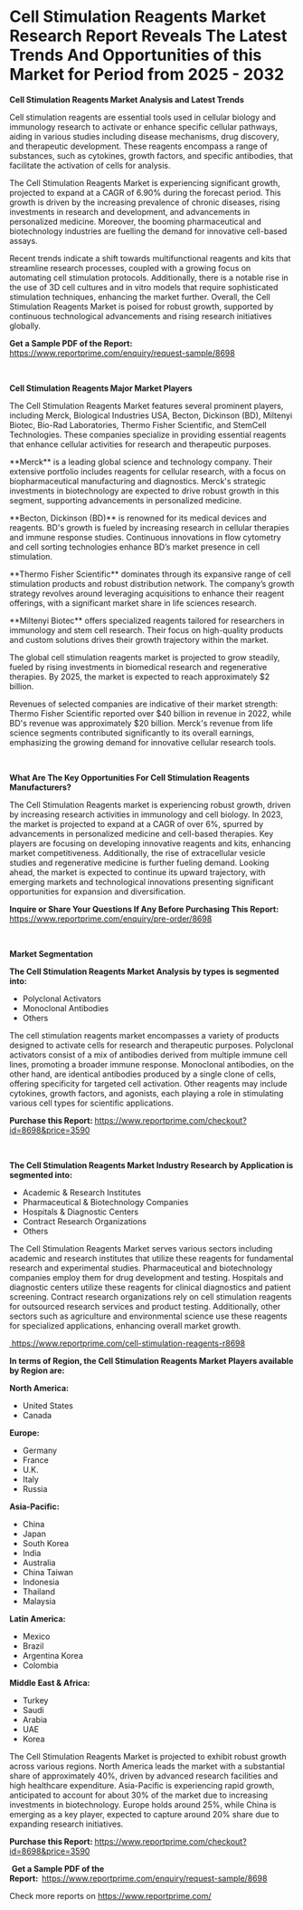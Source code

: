 <p><h1>Cell Stimulation Reagents Market Research Report Reveals The Latest Trends And Opportunities of this Market for Period from 2025 - 2032</h1></p><p><strong>Cell Stimulation Reagents Market Analysis and Latest Trends</strong></p>
<p><p>Cell stimulation reagents are essential tools used in cellular biology and immunology research to activate or enhance specific cellular pathways, aiding in various studies including disease mechanisms, drug discovery, and therapeutic development. These reagents encompass a range of substances, such as cytokines, growth factors, and specific antibodies, that facilitate the activation of cells for analysis.</p><p>The Cell Stimulation Reagents Market is experiencing significant growth, projected to expand at a CAGR of 6.90% during the forecast period. This growth is driven by the increasing prevalence of chronic diseases, rising investments in research and development, and advancements in personalized medicine. Moreover, the booming pharmaceutical and biotechnology industries are fuelling the demand for innovative cell-based assays.</p><p>Recent trends indicate a shift towards multifunctional reagents and kits that streamline research processes, coupled with a growing focus on automating cell stimulation protocols. Additionally, there is a notable rise in the use of 3D cell cultures and in vitro models that require sophisticated stimulation techniques, enhancing the market further. Overall, the Cell Stimulation Reagents Market is poised for robust growth, supported by continuous technological advancements and rising research initiatives globally.</p></p>
<p><strong>Get a Sample PDF of the Report:&nbsp;</strong> <a href="https://www.reportprime.com/enquiry/request-sample/8698?utm_campaign=2253&utm_medium=2&utm_source=Github&utm_content=ia&utm_term=20032025&utm_id=cell-stimulation-reagents">https://www.reportprime.com/enquiry/request-sample/8698</a></p>
<p>&nbsp;</p>
<p><strong>Cell Stimulation Reagents Major Market Players</strong></p>
<p><p>The Cell Stimulation Reagents Market features several prominent players, including Merck, Biological Industries USA, Becton, Dickinson (BD), Miltenyi Biotec, Bio-Rad Laboratories, Thermo Fisher Scientific, and StemCell Technologies. These companies specialize in providing essential reagents that enhance cellular activities for research and therapeutic purposes.</p><p>**Merck** is a leading global science and technology company. Their extensive portfolio includes reagents for cellular research, with a focus on biopharmaceutical manufacturing and diagnostics. Merck's strategic investments in biotechnology are expected to drive robust growth in this segment, supporting advancements in personalized medicine.</p><p>**Becton, Dickinson (BD)** is renowned for its medical devices and reagents. BD's growth is fueled by increasing research in cellular therapies and immune response studies. Continuous innovations in flow cytometry and cell sorting technologies enhance BD’s market presence in cell stimulation.</p><p>**Thermo Fisher Scientific** dominates through its expansive range of cell stimulation products and robust distribution network. The company’s growth strategy revolves around leveraging acquisitions to enhance their reagent offerings, with a significant market share in life sciences research.</p><p>**Miltenyi Biotec** offers specialized reagents tailored for researchers in immunology and stem cell research. Their focus on high-quality products and custom solutions drives their growth trajectory within the market.</p><p>The global cell stimulation reagents market is projected to grow steadily, fueled by rising investments in biomedical research and regenerative therapies. By 2025, the market is expected to reach approximately $2 billion. </p><p>Revenues of selected companies are indicative of their market strength: Thermo Fisher Scientific reported over $40 billion in revenue in 2022, while BD's revenue was approximately $20 billion. Merck's revenue from life science segments contributed significantly to its overall earnings, emphasizing the growing demand for innovative cellular research tools.</p></p>
<p>&nbsp;</p>
<p><strong>What Are The Key Opportunities For Cell Stimulation Reagents Manufacturers?</strong></p>
<p><p>The Cell Stimulation Reagents market is experiencing robust growth, driven by increasing research activities in immunology and cell biology. In 2023, the market is projected to expand at a CAGR of over 6%, spurred by advancements in personalized medicine and cell-based therapies. Key players are focusing on developing innovative reagents and kits, enhancing market competitiveness. Additionally, the rise of extracellular vesicle studies and regenerative medicine is further fueling demand. Looking ahead, the market is expected to continue its upward trajectory, with emerging markets and technological innovations presenting significant opportunities for expansion and diversification.</p></p>
<p><strong>Inquire or Share Your Questions If Any Before Purchasing This Report:</strong> <a href="https://www.reportprime.com/enquiry/pre-order/8698?utm_campaign=2253&utm_medium=2&utm_source=Github&utm_content=ia&utm_term=20032025&utm_id=cell-stimulation-reagents">https://www.reportprime.com/enquiry/pre-order/8698</a></p>
<p>&nbsp;</p>
<p><strong>Market Segmentation</strong></p>
<p><strong>The Cell Stimulation Reagents Market Analysis by types is segmented into:</strong></p>
<p><ul><li>Polyclonal Activators</li><li>Monoclonal Antibodies</li><li>Others</li></ul></p>
<p><p>The cell stimulation reagents market encompasses a variety of products designed to activate cells for research and therapeutic purposes. Polyclonal activators consist of a mix of antibodies derived from multiple immune cell lines, promoting a broader immune response. Monoclonal antibodies, on the other hand, are identical antibodies produced by a single clone of cells, offering specificity for targeted cell activation. Other reagents may include cytokines, growth factors, and agonists, each playing a role in stimulating various cell types for scientific applications.</p></p>
<p><strong>Purchase this Report:&nbsp;</strong><a href="https://www.reportprime.com/checkout?id=8698&price=3590&utm_campaign=2253&utm_medium=2&utm_source=Github&utm_content=ia&utm_term=20032025&utm_id=cell-stimulation-reagents">https://www.reportprime.com/checkout?id=8698&price=3590</a></p>
<p>&nbsp;</p>
<p><strong>The Cell Stimulation Reagents Market Industry Research by Application is segmented into:</strong></p>
<p><ul><li>Academic & Research Institutes</li><li>Pharmaceutical & Biotechnology Companies</li><li>Hospitals & Diagnostic Centers</li><li>Contract Research Organizations</li><li>Others</li></ul></p>
<p><p>The Cell Stimulation Reagents Market serves various sectors including academic and research institutes that utilize these reagents for fundamental research and experimental studies. Pharmaceutical and biotechnology companies employ them for drug development and testing. Hospitals and diagnostic centers utilize these reagents for clinical diagnostics and patient screening. Contract research organizations rely on cell stimulation reagents for outsourced research services and product testing. Additionally, other sectors such as agriculture and environmental science use these reagents for specialized applications, enhancing overall market growth.</p></p>
<p><a href="https://www.reportprime.com/cell-stimulation-reagents-r8698?utm_campaign=2253&utm_medium=2&utm_source=Github&utm_content=ia&utm_term=20032025&utm_id=cell-stimulation-reagents">&nbsp;https://www.reportprime.com/cell-stimulation-reagents-r8698</a></p>
<p><strong>In terms of Region, the Cell Stimulation Reagents Market Players available by Region are:</strong></p>
<p>
    <p> <strong> North America: </strong>
        <ul>
            <li>United States</li>
            <li>Canada</li>
        </ul>
        </p> 
    <p> <strong> Europe: </strong>
        <ul>
            <li>Germany</li>
            <li>France</li>
            <li>U.K.</li>
            <li>Italy</li>
            <li>Russia</li>
        </ul>
        </p> 
    <p> <strong> Asia-Pacific: </strong>
        <ul>
            <li>China</li>
            <li>Japan</li>
            <li>South Korea</li>
            <li>India</li>
            <li>Australia</li>
            <li>China Taiwan</li>
            <li>Indonesia</li>
            <li>Thailand</li>
            <li>Malaysia</li>
        </ul>
        </p> 
    <p> <strong> Latin America: </strong>
        <ul>
            <li>Mexico</li>
            <li>Brazil</li>
            <li>Argentina Korea</li>
            <li>Colombia</li>
        </ul>
        </p> 
    <p> <strong> Middle East & Africa: </strong>
        <ul>
            <li>Turkey</li>
            <li>Saudi</li>
            <li>Arabia</li>
            <li>UAE</li>
            <li>Korea</li>
        </ul>
    </p>
    </p>
<p><p>The Cell Stimulation Reagents Market is projected to exhibit robust growth across various regions. North America leads the market with a substantial share of approximately 40%, driven by advanced research facilities and high healthcare expenditure. Asia-Pacific is experiencing rapid growth, anticipated to account for about 30% of the market due to increasing investments in biotechnology. Europe holds around 25%, while China is emerging as a key player, expected to capture around 20% share due to expanding research initiatives.</p></p>
<p><strong>Purchase this Report: </strong><a href="https://www.reportprime.com/checkout?id=8698&price=3590&utm_campaign=2253&utm_medium=2&utm_source=Github&utm_content=ia&utm_term=20032025&utm_id=cell-stimulation-reagents">https://www.reportprime.com/checkout?id=8698&price=3590</a></p>
<p>&nbsp;<strong>Get a Sample PDF of the Report:&nbsp;&nbsp;</strong><a href="https://www.reportprime.com/enquiry/request-sample/8698?utm_campaign=2253&utm_medium=2&utm_source=Github&utm_content=ia&utm_term=20032025&utm_id=cell-stimulation-reagents">https://www.reportprime.com/enquiry/request-sample/8698</a></p>
<p><strong></strong></p>
<p>Check more reports on <a href="https://www.reportprime.com/?utm_campaign=2253&utm_medium=2&utm_source=Github&utm_content=ia&utm_term=20032025&utm_id=cell-stimulation-reagents">https://www.reportprime.com/</a></p>